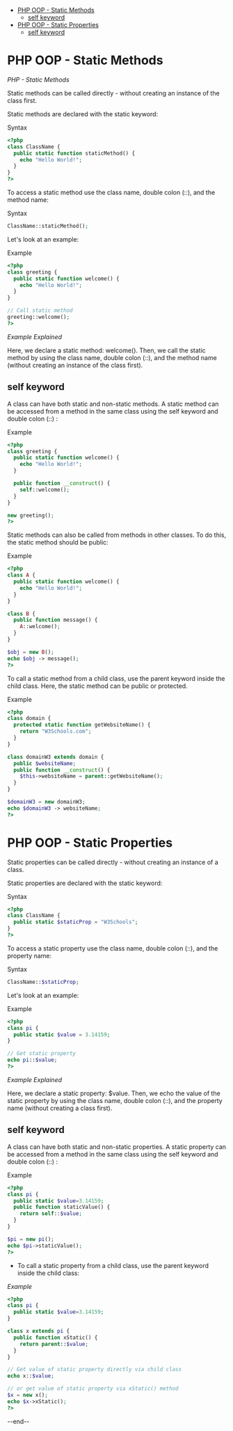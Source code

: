 
- [PHP OOP - Static Methods](#php-oop---static-methods)
  - [self keyword](#self-keyword)
- [PHP OOP - Static Properties](#php-oop---static-properties)
  - [self keyword](#self-keyword-1)


# PHP OOP - Static Methods

*PHP - Static Methods*

Static methods can be called directly - without creating an instance of the class first.

Static methods are declared with the static keyword:

Syntax

```php
<?php
class ClassName {
  public static function staticMethod() {
    echo "Hello World!";
  }
}
?>

```

To access a static method use the class name, double colon (::), and the method name:

Syntax

```php
ClassName::staticMethod();

```

Let's look at an example:

Example

```php
<?php
class greeting {
  public static function welcome() {
    echo "Hello World!";
  }
}

// Call static method
greeting::welcome();
?>

```

*Example Explained*

Here, we declare a static method: welcome(). Then, we call the static method by using the class name, double colon (::), and the method name (without creating an instance of the class first).

## self keyword

A class can have both static and non-static methods. A static method can be accessed from a method in the same class using the self keyword and double colon (::) :

Example

```php
<?php
class greeting {
  public static function welcome() {
    echo "Hello World!";
  }

  public function __construct() {
    self::welcome();
  }
}

new greeting();
?>

```

Static methods can also be called from methods in other classes. To do this, the static method should be public:

Example

```php
<?php
class A {
  public static function welcome() {
    echo "Hello World!";
  }
}

class B {
  public function message() {
    A::welcome();
  }
}

$obj = new B();
echo $obj -> message();
?>

```

To call a static method from a child class, use the parent keyword inside the child class. Here, the static method can be public or protected.

Example

```php
<?php
class domain {
  protected static function getWebsiteName() {
    return "W3Schools.com";
  }
}

class domainW3 extends domain {
  public $websiteName;
  public function __construct() {
    $this->websiteName = parent::getWebsiteName();
  }
}

$domainW3 = new domainW3;
echo $domainW3 -> websiteName;
?>

```

# PHP OOP - Static Properties

Static properties can be called directly - without creating an instance of a class.

Static properties are declared with the static keyword:

Syntax

```php
<?php
class ClassName {
  public static $staticProp = "W3Schools";
}
?>

```

To access a static property use the class name, double colon (::), and the property name:

Syntax

```php
ClassName::$staticProp;

```

Let's look at an example:

Example

```php
<?php
class pi {
  public static $value = 3.14159;
}

// Get static property
echo pi::$value;
?>

```

*Example Explained*

Here, we declare a static property: $value. Then, we echo the value of the static property by using the class name, double colon (::), and the property name (without creating a class first).

## self keyword

A class can have both static and non-static properties. A static property can be accessed from a method in the same class using the self keyword and double colon (::) :

Example

```php
<?php
class pi {
  public static $value=3.14159;
  public function staticValue() {
    return self::$value;
  }
}

$pi = new pi();
echo $pi->staticValue();
?>

```

- To call a static property from a child class, use the parent keyword inside the child class:

*Example*

```php
<?php
class pi {
  public static $value=3.14159;
}

class x extends pi {
  public function xStatic() {
    return parent::$value;
  }
}

// Get value of static property directly via child class
echo x::$value;

// or get value of static property via xStatic() method
$x = new x();
echo $x->xStatic();
?>

```

--end--